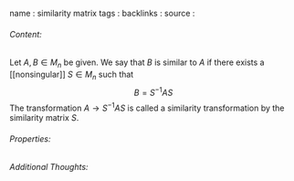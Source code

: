 name : similarity matrix
tags : 
backlinks : 
source : 

###### Content:
Let $A, B \in M_n$ be given. We say that $B$ is similar to $A$ if there exists a [[nonsingular]] $S \in M_n$ such that $$B = S^{-1}AS$$ The transformation $A \rightarrow S^{-1}AS$ is called a similarity transformation by the similarity matrix $S$.

###### Properties:


###### Additional Thoughts:
